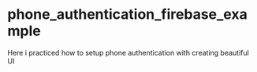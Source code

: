 # phone_authentication_firebase_example
Here i practiced how to setup phone authentication with creating beautiful UI
